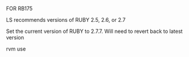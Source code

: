 FOR RB175

LS recommends versions of RUBY 2.5, 2.6, or 2.7

Set the current version of RUBY to 2.7.7. Will need to revert back to latest version

rvm use <version>